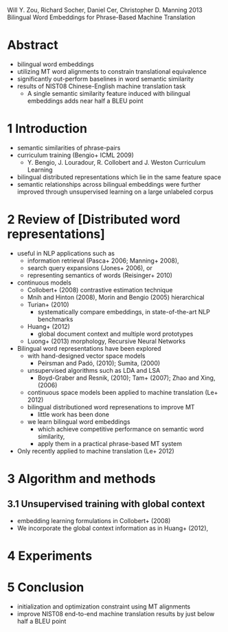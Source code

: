 Will Y. Zou, Richard Socher, Daniel Cer, Christopher D. Manning
2013
Bilingual Word Embeddings for Phrase-Based Machine Translation

# Abstract

* bilingual word embeddings
* utilizing MT word alignments to constrain translational equivalence
* significantly out-perform baselines in word semantic similarity
* results of NIST08 Chinese-English machine translation task
  * A single semantic similarity feature induced with bilingual embeddings
    adds near half a BLEU point

# 1 Introduction

* semantic similarities of phrase-pairs
* curriculum training (Bengio+ ICML 2009)
  * Y. Bengio, J. Louradour, R. Collobert and J. Weston
    Curriculum Learning 
* bilingual distributed representations which lie in the same feature space
* semantic relationships across bilingual embeddings were 
  further improved through unsupervised learning on a large unlabeled corpus

# 2 Review of [Distributed word representations]

* useful in NLP applications such as
  * information retrieval (Pasca+ 2006; Manning+ 2008),
  * search query expansions (Jones+ 2006), or
  * representing semantics of words (Reisinger+ 2010)
* continuous models
  * Collobert+ (2008) contrastive estimation technique
  * Mnih and Hinton (2008), Morin and Bengio (2005) hierarchical
  * Turian+ (2010)
    * systematically compare embeddings, in state-of-the-art NLP benchmarks
  * Huang+ (2012)
    * global document context and multiple word prototypes
  * Luong+ (2013) morphology, Recursive Neural Networks
* Bilingual word representations have been explored
  * with hand-designed vector space models
    * Peirsman and Padó, (2010); Sumita, (2000)
  * unsupervised algorithms such as LDA and LSA
    * Boyd-Graber and Resnik, (2010); Tam+ (2007); Zhao and Xing, (2006)
  * continuous space models been applied to machine translation (Le+ 2012)
  * bilingual distributioned word represenations to improve MT
    * little work has been done
  * we learn bilingual word embeddings
    * which achieve competitive performance on semantic word similarity,
    * apply them in a practical phrase-based MT system
* Only recently applied to machine translation (Le+ 2012)

# 3 Algorithm and methods

## 3.1 Unsupervised training with global context

* embedding learning formulations in Collobert+ (2008)
* We incorporate the global context information as in Huang+ (2012),

# 4 Experiments

# 5 Conclusion

* initialization and optimization constraint using MT alignments
* improve NIST08 end-to-end machine translation results 
  by just below half a BLEU point
